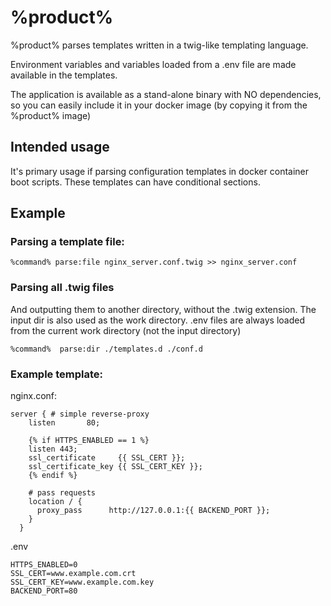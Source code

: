 #  %product%

<include from="library.md" element-id="app_urls"/>




%product% parses templates written in a twig-like templating language.

Environment variables and variables loaded from a .env file
are made available in the templates.

The application is available as a stand-alone binary with NO dependencies,
so you can easily include it in your docker image (by copying it from the %product% image)

## Intended usage

It's primary usage if parsing configuration templates in docker container boot scripts.
These templates can have conditional sections.

## Example

### Parsing a template file:

```
%command% parse:file nginx_server.conf.twig >> nginx_server.conf
```


### Parsing all .twig files

And outputting them to another directory, without the .twig extension.
The input dir is also used as the work directory.
.env files are always loaded from the current work directory (not the input directory)

```
%command%  parse:dir ./templates.d ./conf.d
```

### Example template:

nginx.conf:

```
server { # simple reverse-proxy
    listen       80;
    
    {% if HTTPS_ENABLED == 1 %}
    listen 443; 
    ssl_certificate     {{ SSL_CERT }};
    ssl_certificate_key {{ SSL_CERT_KEY }};
    {% endif %}

    # pass requests
    location / {
      proxy_pass      http://127.0.0.1:{{ BACKEND_PORT }};
    }
  }
```

.env
```
HTTPS_ENABLED=0
SSL_CERT=www.example.com.crt
SSL_CERT_KEY=www.example.com.key
BACKEND_PORT=80
```